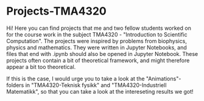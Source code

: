 # Projects-TMA4320
Hi!
Here you can find projects that me and two fellow students worked on for the course work in the subject TMA4320 - "Introduction to Scientific Computation". 
The projects were inspired by problems from biophysics, physics and mathematics. They were written in Jupyter Notebooks, and files that end with .ipynb should also
be opened in Jupyter Notebook. These projects often contain a bit of theoretical framework, and might therefore appear a bit too theoretical.

If this is the case, I would urge you to take a look at the "Animations"-folders in "TMA4320-Teknisk fysikk" and "TMA4320-Industriell Matematikk", so that you can take a 
look at the intereseting results we got! 
